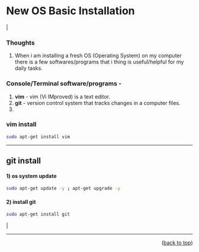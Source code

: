 <a name="topage"></a>

# New OS Basic Installation

|

### Thoughts

  1. When i am installing a fresh OS (Operating System) on my computer there is a few softwares/programs that i thing is useful/helpful for my daily tasks.

### Console/Terminal software/programs - 
1. **vim** - vim (Vi IMproved) is a text editor.
2. **git** - version control system that tracks changes in a computer files.
3. 
  
### vim install  
  ```sh
sudo apt-get install vim
```

----

## git install

#### 1) os system update
  ```sh
sudo apt-get update -y ; apt-get upgrade -y
```

#### 2) install git
  ```sh
sudo apt-get install git
```

|

---

<p align="right">(<a href="#topage">back to top</a>)</p>
<br/>
<br/>
